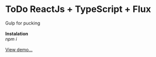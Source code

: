 <h1>ToDo ReactJs + TypeScript + Flux</h1>
Gulp for pucking<br><br>
<b>Instalation</b><br>
<i>npm i</i> <br><br>
<a href="http://egorov.pw/todoreact/" >View demo...</a>


